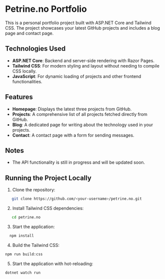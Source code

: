 # Petrine.no Portfolio

This is a personal portfolio project built with ASP.NET Core and Tailwind CSS. The project showcases your latest GitHub projects and includes a blog page and contact page.

## Technologies Used

- **ASP.NET Core**: Backend and server-side rendering with Razor Pages.
- **Tailwind CSS**: For modern styling and layout without needing to compile CSS locally.
- **JavaScript**: For dynamic loading of projects and other frontend functionalities.

## Features

- **Homepage**: Displays the latest three projects from GitHub.
- **Projects**: A comprehensive list of all projects fetched directly from GitHub.
- **Blog**: A dedicated page for writing about the technology used in your projects.
- **Contact**: A contact page with a form for sending messages.

## Notes

- The API functionality is still in progress and will be updated soon.

## Running the Project Locally

1. Clone the repository:
```bash
   git clone https://github.com/<your-username>/petrine.no.git
```
2.	Install Tailwind CSS dependencies:
```bash
   cd petrine.no
  ```
3.	Start the application:  
```bash 
  npm install
  ```
4.	Build the Tailwind CSS:
```bash
npm run build:css
```
5.	Start the application with hot-reloading:
```bash 
dotnet watch run
```